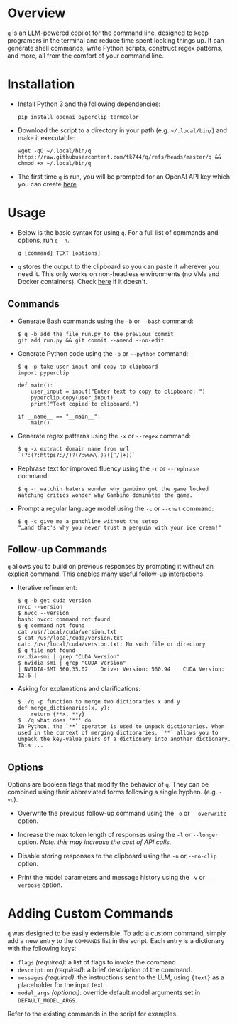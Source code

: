 # Overview
`q` is an LLM-powered copilot for the command line, designed to keep programers in the terminal and reduce time spent looking things up. It can generate shell commands, write Python scripts, construct regex patterns, and more, all from the comfort of your command line.

# Installation

- Install Python 3 and the following dependencies:

    ```
    pip install openai pyperclip termcolor
    ```

- Download the script to a directory in your path (e.g. `~/.local/bin/`) and make it executable:

    ```
    wget -qO ~/.local/bin/q https://raw.githubusercontent.com/tk744/q/refs/heads/master/q && chmod +x ~/.local/bin/q
    ```

- The first time `q` is run, you will be prompted for an OpenAI API key which you can create [here](https://platform.openai.com/api-keys).

# Usage

- Below is the basic syntax for using `q`. For a full list of commands and options, run `q -h`.

    ```
    q [command] TEXT [options]
    ```

- `q` stores the output to the clipboard so you can paste it wherever you need it. This only works on non-headless environments (no VMs and Docker containers). Check [here](https://pyperclip.readthedocs.io/en/latest/index.html#not-implemented-error) if it doesn't.

## Commands

- Generate Bash commands using the `-b` or `--bash` command:

    ```
    $ q -b add the file run.py to the previous commit
    git add run.py && git commit --amend --no-edit
    ```

- Generate Python code using the `-p` or `--python` command:

    <!-- ```
    $ q -p fib function as a lambda
    fib = lambda n, a=0, b=1: a if n == 0 else fib(n-1, b, a+b)
    ``` -->

    ```
    $ q -p take user input and copy to clipboard
    import pyperclip

    def main():
        user_input = input("Enter text to copy to clipboard: ")
        pyperclip.copy(user_input)
        print("Text copied to clipboard.")

    if __name__ == "__main__":
        main()
    ```

- Generate regex patterns using the `-x` or `--regex` command:

    ```
    $ q -x extract domain name from url
    `(?:(?:https?://)?(?:www\.)?([^/]+))`
    ```

- Rephrase text for improved fluency using the `-r` or `--rephrase` command:

    ```
    $ q -r watchin haters wonder why gambino got the game locked
    Watching critics wonder why Gambino dominates the game.
    ```

<!-- - Write a professional workplace message using the `-w` or `--workplace` command:

    ```
    $ q -w tell my manager he sucks at his job
    I have some concerns about certain aspects of our workflow and would appreciate discussing ways we can improve our processes. Could we schedule a time to talk about this?
    ``` -->

- Prompt a regular language model using the `-c` or `--chat` command:

    ```
    $ q -c give me a punchline without the setup
    "…and that's why you never trust a penguin with your ice cream!"
    ```

## Follow-up Commands

`q` allows you to build on previous responses by prompting it without an explicit command. This enables many useful follow-up interactions.

- Iterative refinement:

    ```
    $ q -b get cuda version
    nvcc --version
    $ nvcc --version
    bash: nvcc: command not found
    $ q command not found
    cat /usr/local/cuda/version.txt
    $ cat /usr/local/cuda/version.txt
    cat: /usr/local/cuda/version.txt: No such file or directory
    $ q file not found
    nvidia-smi | grep "CUDA Version"
    $ nvidia-smi | grep "CUDA Version"
    | NVIDIA-SMI 560.35.02    Driver Version: 560.94    CUDA Version: 12.6 |
    ```

- Asking for explanations and clarifications:

    ```
    $ ./q -p function to merge two dictionaries x and y
    def merge_dictionaries(x, y):
        return {**x, **y}
    $ ./q what does '**' do
    In Python, the `**` operator is used to unpack dictionaries. When used in the context of merging dictionaries, `**` allows you to unpack the key-value pairs of a dictionary into another dictionary. This ...
    ```

## Options

Options are boolean flags that modify the behavior of `q`. They can be combined using their abbreviated forms following a single hyphen. (e.g. `-vo`).

- Overwrite the previous follow-up command using the `-o` or `--overwrite` option.

- Increase the max token length of responses using the `-l` or `--longer` option. *Note: this may increase the cost of API calls.*

- Disable storing responses to the clipboard using the `-n` or `--no-clip` option.

- Print the model parameters and message history using the `-v` or `--verbose` option.


# Adding Custom Commands

`q` was designed to be easily extensible. To add a custom command, simply add a new entry to the `COMMANDS` list in the script. Each entry is a dictionary with the following keys:
- `flags` *(required)*: a list of flags to invoke the command.
- `description` *(required)*: a brief description of the command.
- `messages` *(required)*: the instructions sent to the LLM, using `{text}` as a placeholder for the input text.
- `model_args` *(optional)*: override default model arguments set in `DEFAULT_MODEL_ARGS`.

Refer to the existing commands in the script for examples.